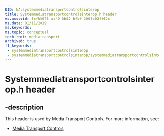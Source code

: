 ```yaml
---
UID: NA:systemmediatransportcontrolsinterop
title: Systemmediatransportcontrolsinterop.h header
ms.assetid: fcfbb073-ac49-3b82-bfbf-200fe034062c
ms.date: 01/11/2019
ms.keywords: 
ms.topic: conceptual
tech.root: mediatransport
archived: true
f1_keywords:
 - systemmediatransportcontrolsinterop
 - systemmediatransportcontrolsinterop/systemmediatransportcontrolsinterop
---
```


# Systemmediatransportcontrolsinterop.h header


## -description

This header is used by Media Transport Controls. For more information, see:

- [Media Transport Controls](../_mediatransport/index.md)

